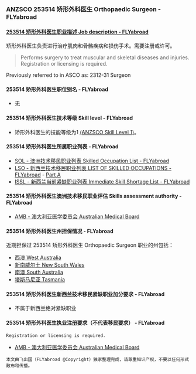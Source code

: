 ### ANZSCO 253514 矫形外科医生 Orthopaedic Surgeon - FLYabroad ###

####  [253514 矫形外科医生职业描述 Job description - FLYabroad](http://www.flyabroadvisa.com/anzsco/2535.html#253514)

矫形外科医生负责进行治疗肌肉和骨骼疾病和损伤手术。需要注册或许可。

> Performs surgery to treat muscular and skeletal diseases and injuries. Registration or licensing is required.

Previously referred to in ASCO as: 
2312-31 Surgeon

#### 253514 矫形外科医生职位别名 - FLYabroad
 
- 无

#### 253514 矫形外科医生技术等级 Skill level - FLYabroad

- 矫形外科医生的技能等级为1 [(ANZSCO Skill Level 1)](http://www.flyabroadvisa.com/anzsco/)。

#### 253514 矫形外科医生所属职业列表 - FLYabroad

- [SOL - 澳洲技术移民职业列表 Skilled Occupation List - FLYabroad](http://www.flyabroadvisa.com/sol/)
- [LSO - 新西兰技术移民职业列表 LIST OF SKILLED OCCUPATIONS - FLYabroad](http://nz.flyabroadvisa.com/lso/) - [Part A](parta)
- [ISSL - 新西兰当前紧缺职业列表 Immediate Skill Shortage List - FLYabroad](http://nz.flyabroadvisa.com/work-residence/issl.html)

#### 253514 矫形外科医生澳洲技术移民职业评估 Skills assessment authority - FLYabroad

- [AMB - 澳大利亚医学委员会 Australian Medical Board](http://www.medicalboard.gov.au/)

#### 253514 矫形外科医生州担保情况 - FLYabroad

近期担保过 253514 矫形外科医生 Orthopaedic Surgeon 职业的州包括：

- [西澳 West Australia](http://www.flyabroadvisa.com/zdb/wa.html)
- [新南威尔士 New South Wales](http://www.flyabroadvisa.com/zdb/nsw.html)
- [南澳 South Australia](http://www.flyabroadvisa.com/zdb/sa.html)
- [塔斯马尼亚 Tasmania](http://www.flyabroadvisa.com/zdb/tas.html)

#### 253514 矫形外科医生新西兰技术移民紧缺职业加分要求 - FLYabroad

- 不属于新西兰绝对紧缺职业

#### 253514 矫形外科医生执业注册要求（不代表移民要求） - FLYabroad

    Registration or licensing is required.

- [AMB - 澳大利亚医学委员会 Australian Medical Board](http://www.medicalboard.gov.au/)

`本文由飞出国（FLYabroad @Copyright）独家整理完成，请尊重知识产权，不要以任何形式散布和传播。`